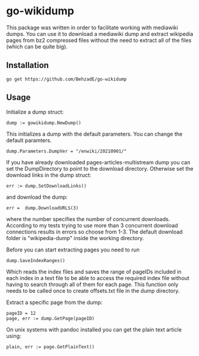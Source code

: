 # go-wikidump
This package was written in order to facilitate working with mediawiki dumps. You can use it to download 
a mediawiki dump and extract wikipedia pages from bz2 compressed files without the need to
extract all of the files (which can be quite big). 
## Installation 
    go get https://github.com/BehzadE/go-wikidump

## Usage
Initialize a dump struct:

    dump := gowikidump.NewDump()
This initializes a dump with the default parameters. You can change the default paramters.

    dump.Parameters.DumpVer = "/enwiki/20210901/"
If you have already downloaded pages-articles-multistream dump you can set the DumpDirectory
to point to the download directory. Otherwise set the download links in the dump struct:

    err := dump.SetDownloadLinks()
and download the dump:

    err =  dump.DownloadURLS(3)
where the number specifies the number of concurrent downloads. According to my tests trying
to use more than 3 concurrent download connections results in errors so choose from 1-3.
The default download folder is "wikipedia-dump" inside the working directory.

Before you can start extracting pages you need to run 
    
    dump.SaveIndexRanges()
Which reads the index files and saves the range of pageIDs included in each index in a text file
to be able to access the required index file without having to search through all of them for 
each page. This function only needs to be called once to create offsets.txt file in the dump directory.


Extract a specific page from the dump:

    pageID = 12
    page, err := dump.GetPage(pageID)
On unix systems with pandoc installed you can get the plain text article using:

    plain, err := page.GetPlainText()
